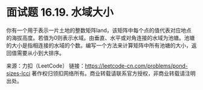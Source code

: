 # 面试题 16.19. 水域大小

你有一个用于表示一片土地的整数矩阵land，该矩阵中每个点的值代表对应地点的海拔高度。若值为0则表示水域。由垂直、水平或对角连接的水域为池塘。池塘的大小是指相连接的水域的个数。编写一个方法来计算矩阵中所有池塘的大小，返回值需要从小到大排序。

来源：力扣（LeetCode）
链接：https://leetcode-cn.com/problems/pond-sizes-lcci
著作权归领扣网络所有。商业转载请联系官方授权，非商业转载请注明出处。